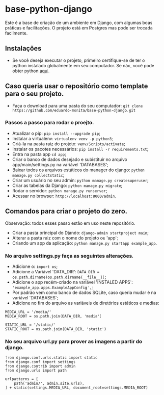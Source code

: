 # base-python-django
Este é a base de criação de um ambiente em Django, com algumas boas práticas e facilitações. O projeto está em Postgres mas pode ser trocada facilmente.

## Instalações
- Se você deseja executar o projeto, primeiro certifique-se de ter o python instalado globalmente em seu computador. Se não, você pode obter python [aqui](https://www.python.org/downloads/ "aqui").

## Caso queria usar o repositório como template para o seu projeto.
- Faça o download para uma pasta do seu computador: `git clone https://github.com/eduardo-monita/base-python-django.git`
### Passos a passo para rodar o proejto.
- Atualizar o pip: `pip install --upgrade pip`;
- Instalar a virtualenv: `virtualenv venv -p python3`;
- Criá-la na pasta raiz do projeto: `venv/Scripts/activate`;
- Instalar os pacotes necessários: `pip install -r requirements.txt`;
- Entra na pasta app `cd app`; 
- Criar o banco de dados desejado e subistituir no arquivo app/main/settings.py na variável 'DATABASES';
- Baixar todos os arquivos estáticos do manager do django: `python manage.py collectstatic`;
- Criar um usuário no seu admin: `python manage.py createsuperuser`;
- Criar as tabelas da Django: `python manage.py migrate`;
- Rodar o servidor: `python manage.py runserver`;
- Acessar no browser: `http://localhost:8000/admin`.

## Comandos para criar o projeto do zero.
Observação: todos esses passo estão em uso neste repositório.
- Criar a pasta principal do Djando: `django-admin startproject main`;
- Alterar a pasta raiz com o nome do projeto ou 'app';
- Criando um app da aplicação: `python manage.py startapp example_app`.
### No arquivo settings.py faça as seguintes alterações.
- Adicione o: `import os`;
- Adicione a Variável 'DATA_DIR': `DATA_DIR = os.path.dirname(os.path.dirname(__file__))`;
- Adicione o app recém-criado na variável 'INSTALED APPS': `'example_app.apps.ExampleAppConfig',`;
- Por padrão vem como banco de dados SQLite, caso queria mudar é na variável 'DATABASES';
- Adicione no fim do arquivo as variáveis de diretórios estáticos e medias:
```
MEDIA_URL = '/media/'
MEDIA_ROOT = os.path.join(DATA_DIR, 'media')

STATIC_URL = '/static/'
STATIC_ROOT = os.path.join(DATA_DIR, 'static')
```
### No seu arquivo url.py para prover as imagens a partir do django.
```
from django.conf.urls.static import static
from django.conf import settings
from django.contrib import admin
from django.urls import path

urlpatterns = [
    path('admin/', admin.site.urls),
] + static(settings.MEDIA_URL, document_root=settings.MEDIA_ROOT)
```
